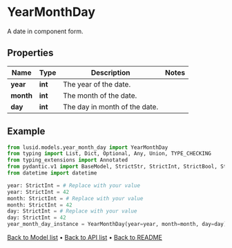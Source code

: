 # YearMonthDay

A date in component form.
## Properties
Name | Type | Description | Notes
------------ | ------------- | ------------- | -------------
**year** | **int** | The year of the date. | 
**month** | **int** | The month of the date. | 
**day** | **int** | The day in month of the date. | 
## Example

```python
from lusid.models.year_month_day import YearMonthDay
from typing import List, Dict, Optional, Any, Union, TYPE_CHECKING
from typing_extensions import Annotated
from pydantic.v1 import BaseModel, StrictStr, StrictInt, StrictBool, StrictFloat, StrictBytes, Field, validator, ValidationError, conlist, constr
from datetime import datetime

year: StrictInt = # Replace with your value
year: StrictInt = 42
month: StrictInt = # Replace with your value
month: StrictInt = 42
day: StrictInt = # Replace with your value
day: StrictInt = 42
year_month_day_instance = YearMonthDay(year=year, month=month, day=day)

```

[Back to Model list](../README.md#documentation-for-models) &#8226; [Back to API list](../README.md#documentation-for-api-endpoints) &#8226; [Back to README](../README.md)

